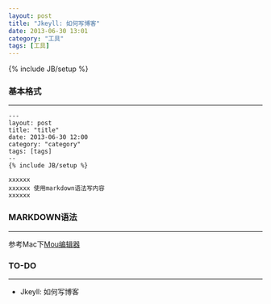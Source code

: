 ```yaml
---
layout: post
title: "Jkeyll: 如何写博客"
date: 2013-06-30 13:01
category: "工具"
tags: [工具]
---
```

{% include JB/setup %}


### 基本格式
---

    ---
    layout: post
    title: "title"
    date: 2013-06-30 12:00
    category: "category"
    tags: [tags]
    --
    {% include JB/setup %}
    
    xxxxxx
    xxxxxx 使用markdown语法写内容
    xxxxxx

### MARKDOWN语法 
---

参考Mac下[Mou编辑器](http://mouapp.com)


### TO-DO
---
+ Jkeyll: 如何写博客

